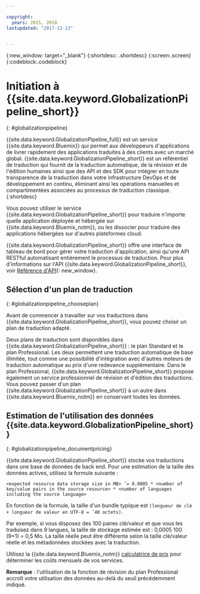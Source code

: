 ```yaml
---

copyright:
  years: 2015, 2018
lastupdated: "2017-12-13"


---
```


{:new_window: target="_blank"}
{:shortdesc: .shortdesc}
{:screen:.screen}
{:codeblock:.codeblock}


# Initiation à {{site.data.keyword.GlobalizationPipeline_short}}
{: #globalizationpipeline}

{{site.data.keyword.GlobalizationPipeline_full}} est un service {{site.data.keyword.Bluemix}} qui permet aux développeurs d'applications de livrer rapidement des applications traduites à des clients avec un marché global. {{site.data.keyword.GlobalizationPipeline_short}} est un référentiel de traduction qui fournit de la traduction automatique, de la révision et de l'édition humaines ainsi que des API et des SDK pour intégrer en toute transparence de la traduction dans votre infrastructure DevOps et de développement en continu, éliminant ainsi les opérations manuelles et compartimentées associées au processus de traduction classique.
{:shortdesc}

Vous pouvez utiliser le service {{site.data.keyword.GlobalizationPipeline_short}} pour traduire n'importe quelle application déployée et hébergée sur {{site.data.keyword.Bluemix_notm}}, ou les dissocier pour traduire des applications hébergées sur d'autres plateformes cloud.

{{site.data.keyword.GlobalizationPipeline_short}} offre une interface de tableau de bord pour gérer votre traduction d'application, ainsi qu'une API RESTful automatisant entièrement le processus de traduction. Pour plus d'informations sur l'API {{site.data.keyword.GlobalizationPipeline_short}}, voir [Référence d'API](https://gp-rest.ng.bluemix.net/translate/swagger/index.html){: new_window}.

## Sélection d'un plan de traduction
{: #globalizationpipeline_chooseplan}

Avant de commencer à travailler sur vos traductions dans {{site.data.keyword.GlobalizationPipeline_short}}, vous pouvez choisir un plan de traduction adapté.

Deux plans de traduction sont disponibles dans {{site.data.keyword.GlobalizationPipeline_short}} : le plan Standard et le plan Professional. Les deux permettent une traduction automatique de base illimitée, tout comme une possibilité d'intégration avec d'autres moteurs de traduction automatique au prix d'une redevance supplémentaire. Dans le plan Professional, {{site.data.keyword.GlobalizationPipeline_short}} propose également un service professionnel de révision et d'édition des traductions. Vous pouvez passer d'un plan {{site.data.keyword.GlobalizationPipeline_short}} à un autre dans {{site.data.keyword.Bluemix_notm}} en conservant toutes les données.


## Estimation de l'utilisation des données {{site.data.keyword.GlobalizationPipeline_short}}
{: #globalizationpipeline_documentpricing}

{{site.data.keyword.GlobalizationPipeline_short}} stocke vos traductions dans une base de données de back end. Pour une estimation de la taille des données actives, utilisez la formule suivante :

`<expected resource data storage size in MB> ˜= 0.0005 * <number of key/value pairs in the source resource> * <number of languages including the source language>`

En fonction de la formule, la taille d'un bundle typique est `(longueur de clé + longueur de valeur en UTF-8 = ˜40 octets)`.

Par exemple, si vous disposez des 100 paires clé/valeur et que vous les traduisez dans 9 langues, la taille de stockage estimée est : 0,0005 100 (9+1) = 0,5 Mo. La taille réelle peut être différente selon la taille clé/valeur réelle et les métadonnées stockées avec la traduction.

Utilisez la {{site.data.keyword.Bluemix_notm}} [calculatrice de prix](https://console.ng.bluemix.net/?direct=classic/#/pricing/cloudOEPaneId=pricing&paneId=pricingSheet&orgGuid=127a45f4-4461-4d5b-a26b-6dc2fdd1a3a2&spaceGuid=208fb1ff-413b-4fd9-9615-e8226062d0f3) pour déterminer les coûts mensuels de vos services.

**Remarque** : l'utilisation de la fonction de révision du plan Professional accroît votre utilisation des données au-delà du seuil précédemment indiqué.
